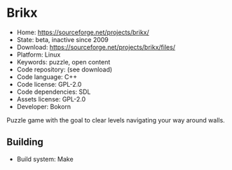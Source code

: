 # Brikx

- Home: https://sourceforge.net/projects/brikx/
- State: beta, inactive since 2009
- Download: https://sourceforge.net/projects/brikx/files/
- Platform: Linux
- Keywords: puzzle, open content
- Code repository: (see download)
- Code language: C++
- Code license: GPL-2.0
- Code dependencies: SDL
- Assets license: GPL-2.0
- Developer: Bokorn

Puzzle game with the goal to clear levels navigating your way around walls.

## Building

- Build system: Make
